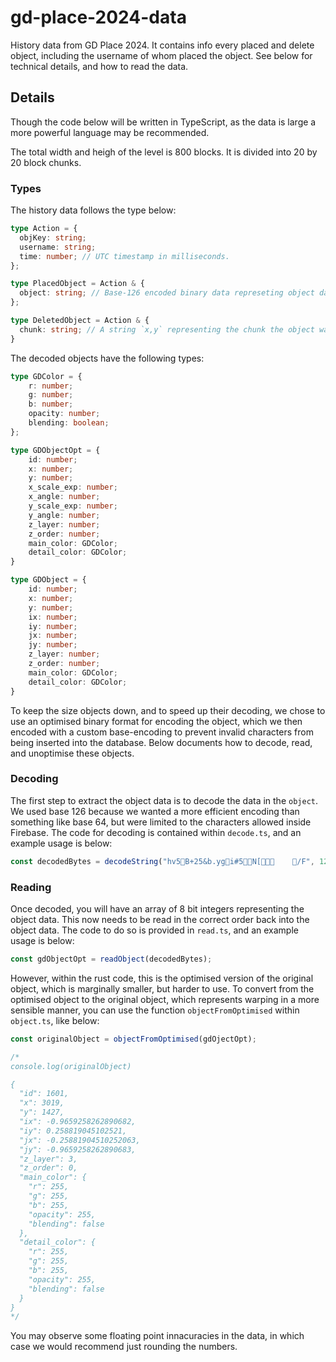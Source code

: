 # gd-place-2024-data

History data from GD Place 2024. It contains info every placed and delete object, including the username of whom placed the object. See below for technical details, and how to read the data.

## Details

Though the code below will be written in TypeScript, as the data is large a more powerful language may be recommended.

The total width and heigh of the level is 800 blocks. It is divided into 20 by 20 block chunks.

### Types

The history data follows the type below:

```typescript
type Action = {
  objKey: string;
  username: string;
  time: number; // UTC timestamp in milliseconds.
};

type PlacedObject = Action & {
  object: string; // Base-126 encoded binary data represeting object data. See next section on how to decode.
};

type DeletedObject = Action & {
  chunk: string; // A string `x,y` representing the chunk the object was placed in.
}
```

The decoded objects have the following types:

```typescript
type GDColor = {
    r: number;
    g: number;
    b: number;
    opacity: number;
    blending: boolean;
};

type GDObjectOpt = {
    id: number;
    x: number;
    y: number;
    x_scale_exp: number;
    x_angle: number;
    y_scale_exp: number;
    y_angle: number;
    z_layer: number;
    z_order: number;
    main_color: GDColor;
    detail_color: GDColor;
}

type GDObject = {
    id: number;
    x: number;
    y: number;
    ix: number;
    iy: number;
    jx: number;
    jy: number;
    z_layer: number;
    z_order: number;
    main_color: GDColor;
    detail_color: GDColor;
}
```

To keep the size objects down, and to speed up their decoding, we chose to use an optimised binary format for encoding the object, which we then encoded with a custom base-encoding to prevent invalid characters from being inserted into the database. Below documents how to decode, read, and unoptimise these objects.

### Decoding

The first step to extract the object data is to decode the data in the `object`. We used base 126 because we wanted a more efficient encoding than something like base 64, but were limited to the characters allowed inside Firebase. The code for decoding is contained within `decode.ts`, and an example usage is below:

```typescript
const decodedBytes = decodeString("hv5B+25&b.ygi#5N[ 	/F", 126);
```

### Reading

Once decoded, you will have an array of 8 bit integers representing the object data. This now needs to be read in the correct order back into the object data. The code to do so is provided in `read.ts`, and an example usage is below:

```typescript
const gdObjectOpt = readObject(decodedBytes);
```

However, within the rust code, this is the optimised version of the original object, which is marginally smaller, but harder to use. To convert from the optimised object to the original object, which represents warping in a more sensible manner, you can use the function `objectFromOptimised` within `object.ts`, like below:

```typescript
const originalObject = objectFromOptimised(gdOjectOpt);

/*
console.log(originalObject)

{
  "id": 1601,
  "x": 3019,
  "y": 1427,
  "ix": -0.9659258262890682,
  "iy": 0.258819045102521,
  "jx": -0.25881904510252063,
  "jy": -0.9659258262890683,
  "z_layer": 3,
  "z_order": 0,
  "main_color": {
    "r": 255,
    "g": 255,
    "b": 255,
    "opacity": 255,
    "blending": false
  },
  "detail_color": {
    "r": 255,
    "g": 255,
    "b": 255,
    "opacity": 255,
    "blending": false
  }
}
*/
```

You may observe some floating point innacuracies in the data, in which case we would recommend just rounding the numbers. 